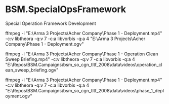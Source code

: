 # BSM.SpecialOpsFramework
Special Operation Framework Development


ffmpeg -i "E:\Arma 3 Projects\Acher Company\Phase 1 - Deployment.mp4" -c:v libtheora -q:v 7 -c:a libvorbis -q:a 4 "E:\Arma 3 Projects\Acher Company\Phase 1 - Deployment.ogv"

ffmpeg -i "E:\Arma 3 Projects\Acher Company\Phase 1 - Operation Clean Sweep Briefing.mp4" -c:v libtheora -q:v 7 -c:a libvorbis -q:a 4 "E:\Repos\BSM.Campaigns\bsm_so_cgn_tltf_2008\data\videos\operation_clean_sweep_briefing.ogv"

ffmpeg -i "E:\Arma 3 Projects\Acher Company\Phase 1 - Deployment.mp4" -c:v libtheora -q:v 7 -c:a libvorbis -q:a 4 "E:\Repos\BSM.Campaigns\bsm_so_cgn_tltf_2008\data\videos\phase_1_deployment.ogv"